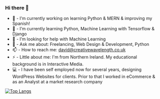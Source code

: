 ### Hi there 👋

- 🔭  -  I’m currently working on learning Python & MERN & improving my Spanish!
- 🌱  -  I’m currently learning Python, Machine Learning with Tensorflow & Django
- 🤔  -  I’m looking for help with Machine Learning
- 💬  -  Ask me about: Freelancing, Web Design & Development, Python
- 📫  -  How to reach me: david@creativewavelength.co.uk 
- ⚡ -  Little about me: I'm from Northern Ireland. My educational background is in Interactive Media. 
- 💻 - I have been self employed now for several years, designing WordPress Websites for clients. Prior to that I worked in eCommerce & as an Analyst at a market research company 


[![Top Langs](https://github-readme-stats.vercel.app/api/top-langs/?username=cwavedave&layout=compact)](https://github.com/cwavedave/github-readme-stats)

